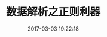 ---
title: 数据解析之正则利器
date: 2017-03-03 19:22:18
permalink: /pages/f28cb2/
categories:
  - python
  - 爬虫
tags:
  - Python
  - 爬虫
---
